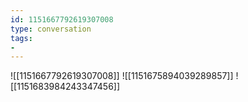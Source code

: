 ```yaml
---
id: 1151667792619307008
type: conversation
tags:
- 
---
```

![[1151667792619307008]]
![[1151675894039289857]]
![[1151683984243347456]]

